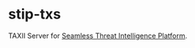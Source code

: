 # stip-txs
TAXII Server for [Seamless Threat Intelligence Platform](https://github.com/s-tip/stip-common).
